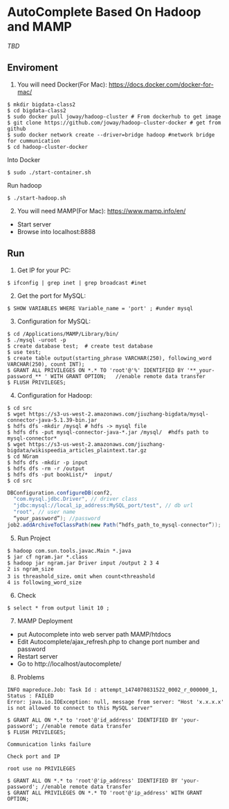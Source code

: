 # AutoComplete Based On Hadoop and MAMP
*TBD*

Enviroment
-----
1. You will need Docker(For Mac): https://docs.docker.com/docker-for-mac/
```Shell
$ mkdir bigdata-class2
$ cd bigdata-class2
$ sudo docker pull joway/hadoop-cluster # From dockerhub to get image
$ git clone https://github.com/joway/hadoop-cluster-docker # get from github
$ sudo docker network create --driver=bridge hadoop #network bridge for cummunication
$ cd hadoop-cluster-docker
```
Into Docker
```Shell
$ sudo ./start-container.sh
```
Run hadoop
```Shell
$ ./start-hadoop.sh
```
2. You will need MAMP(For Mac): https://www.mamp.info/en/
- Start server 
- Browse into localhost:8888

Run
-----
1. Get IP for your PC:
```Shell
$ ifconfig | grep inet | grep broadcast #inet
```
2. Get the port for MySQL:
```Shell
$ SHOW VARIABLES WHERE Variable_name = 'port' ; #under mysql
```
3. Configuration for MySQL:
```Shell
$ cd /Applications/MAMP/Library/bin/
$ ./mysql -uroot -p 
$ create database test;  # create test database 
$ use test; 
$ create table output(starting_phrase VARCHAR(250), following_word VARCHAR(250), count INT); 
$ GRANT ALL PRIVILEGES ON *.* TO 'root'@'%' IDENTIFIED BY '**_your-password_** ' WITH GRANT OPTION;   //enable remote data transfer
$ FLUSH PRIVILEGES;
```
4. Configuration for Hadoop:
```Shell
$ cd src
$ wget https://s3-us-west-2.amazonaws.com/jiuzhang-bigdata/mysql-connector-java-5.1.39-bin.jar
$ hdfs dfs -mkdir /mysql # hdfs -> mysql file
$ hdfs dfs -put mysql-connector-java-*.jar /mysql/  #hdfs path to mysql-connector*
$ wget https://s3-us-west-2.amazonaws.com/jiuzhang-bigdata/wikispeedia_articles_plaintext.tar.gz
$ cd NGram
$ hdfs dfs -mkdir -p input
$ hdfs dfs -rm -r /output 
$ hdfs dfs -put bookList/*  input/ 
$ cd src
```
```Java
DBConfiguration.configureDB(conf2,
  "com.mysql.jdbc.Driver", // driver class
  "jdbc:mysql://local_ip_address:MySQL_port/test", // db url
  "root", // user name
  “your_password”); //password
job2.addArchiveToClassPath(new Path(“hdfs_path_to_mysql-connector”));
```
5. Run Project
```Shell
$ hadoop com.sun.tools.javac.Main *.java
$ jar cf ngram.jar *.class
$ hadoop jar ngram.jar Driver input /output 2 3 4
2 is ngram_size 
3 is threashold_size，omit when count<threashold 
4 is following_word_size
```
6. Check
```MySQL
$ select * from output limit 10 ;
```
7. MAMP Deployment
- put Autocomplete into web server path MAMP/htdocs
- Edit Autocomplete/ajax_refresh.php to change port number and password
- Restart server
- Go to http://localhost/autocomplete/
8. Problems
```
INFO mapreduce.Job: Task Id : attempt_1474070831522_0002_r_000000_1, Status : FAILED
Error: java.io.IOException: null, message from server: "Host 'x.x.x.x' is not allowed to connect to this MySQL server"
```
```mysql
$ GRANT ALL ON *.* to 'root'@'id_address' IDENTIFIED BY 'your-password'; //enable remote data transfer
$ FLUSH PRIVILEGES;
```
```
Communication links failure
```
```
Check port and IP
```
```
root use no PRIVILEGES
```
```mysql
$ GRANT ALL ON *.* to 'root'@'ip_address' IDENTIFIED BY 'your-password'; //enable remote data transfer
$ GRANT ALL PRIVILEGES ON *.* TO 'root'@'ip_address' WITH GRANT OPTION;
```

